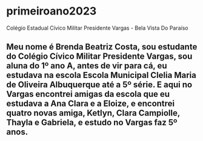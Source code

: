 # primeiroano2023
Colégio Estadual Cívico Militar Presidente Vargas - Bela Vista Do Paraíso 

## Meu nome é Brenda Beatriz Costa, sou estudante do Colégio Cívico Militar Presidente Vargas, sou aluna do 1º ano A, antes de vir para cá, eu estudava na escola Escola Municipal Clelia Maria de Oliveira Albuquerque até a 5º série. E aqui no Vargas encontrei amigas da escola que eu estudava a Ana Clara e a Eloize, e encontrei quatro novas amiga, Ketlyn, Clara Campiolle, Thayla e Gabriela, e estudo no Vargas faz 5º anos.   
